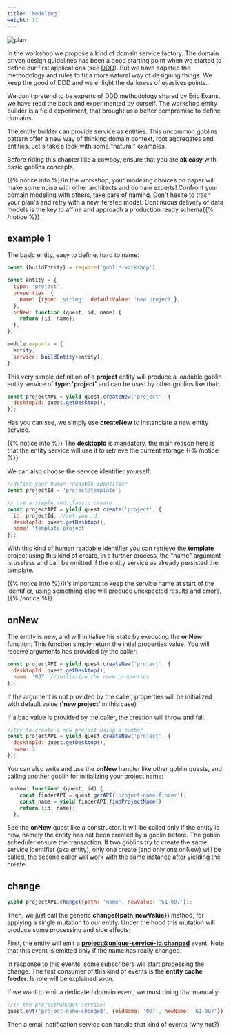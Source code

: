 ```yaml
---
title: 'Modeling'
weight: 11
---
```


![plan](/img/plan.png?width=256px)

In the workshop we propose a kind of domain service factory. The domain driven
design guidelines has been a good starting point when we started to define our
first applications (see [DDD][1]). But we have adpated the methodology and rules
to fit a more natural way of designing things. We keep the good of DDD and we
enlight the darkness of evasives points.

We don't pretend to be experts of DDD methodology shared by Eric Evans, we have
read the book and experimented by ourself. The workshop entity builder is a
field experiment, that brought us a better compromise to define domains.

The entity builder can provide service as entities. This uncommon goblins
pattern offer a new way of thinking domain context, root aggregates and
entities. Let's take a look with some "natural" examples.

Before riding this chapter like a cowboy, ensure that you are **ok easy** with
basic goblins concepts.

{{% notice info %}}In the workshop, your modeling choices on paper will make
some noise with other architects and domain experts! Confront your domain
modeling with others, take care of naming. Don't hesite to trash your plan's and
retry with a new iterated model. Continuous delivery of data models is the key
to affine and approach a production ready schema{{% /notice %}}

## example 1

The basic entity, easy to define, hard to name:

```js
const {buildEntity} = require('goblin-workshop');

const entity = {
  type: 'project',
  properties: {
    name: {type: 'string', defaultValue: 'new project'},
  },
  onNew: function (quest, id, name) {
    return {id, name};
  },
};

module.exports = {
  entity,
  service: buildEntity(entity),
};
```

This very simple definition of a **project** entity will produce a loadable
goblin entity service of **type: 'project'** and can be used by other goblins
like that:

```js
const projectAPI = yield quest.createNew('project', {
  desktopId: quest.getDesktop(),
});
```

Has you can see, we simply use **createNew** to instanciate a new entity
service.

{{% notice info %}} The **desktopId** is mandatory, the main reason here is that
the entity service will use it to retrieve the current storage {{% /notice %}}

We can also choose the service identifier yourself:

```js
//define your human readable identifier
const projectId = 'project@template';

// use a simple and classic create
const projectAPI = yield quest.create('project', {
  id: projectId, //set you id
  desktopId: quest.getDesktop(),
  name: 'template project'
});
```

With this kind of human readable identifier you can retrieve the **template**
project using this kind of create, in a further process, the "name" argument is
useless and can be omitted if the entity service as already persisted the
template.

{{% notice info %}}It's important to keep the service name at start of the
identifier, using something else will produce unexpected results and
errors.{{% /notice %}}

## onNew

The entity is new, and will initialise his state by executing the **onNew:**
function. This function simply return the intial properties value. You will
receive arguments has provided by the caller:

```js
const projectAPI = yield quest.createNew('project', {
  desktopId: quest.getDesktop(),
  name: '007' //initialize the name properties
});
```

If the argument is not provided by the caller, properties will be initialized
with default value (**'new project'** in this case)

If a bad value is provided by the caller, the creation will throw and fail.

```js
//try to create a new project using a number
const projectAPI = yield quest.createNew('project', {
  desktopId: quest.getDesktop(),
  name: 7
});
```

You can also write and use the **onNew** handler like other goblin quests, and
calling another goblin for initializing your project name:

```js
 onNew: function* (quest, id) {
    const finderAPI = quest.getAPI('project-name-finder');
    const name = yield finderAPI.findProjectName();
    return {id, name};
  },
```

See the **onNew** quest like a constructor. It will be called only if the entity
is new, namely the entity has not been created by a goblin before. The goblin
scheduler ensure the transaction. If two goblins try to create the same service
identifier (aka entity), only one create (and only one onNew) will be called,
the second caller will work with the same instance after yielding the create.

## change

```js
yield projectAPI.change({path: 'name', newValue: 'G1-007'});
```

Then, we just call the generic **change({path,newValue})** method, for applying
a single mutation to our entity. Under the hood this mutation will produce some
processing and side effects:

First, the entity will emit a **project@unique-service-id.changed** event. Note
that this event is emitted only if the name has really changed.

In response to this events, some subscribers will start processing the change.
The first consumer of this kind of events is the **entity cache feeder**. Is
role will be explained soon.

If we want to emit a dedicated domain event, we must doing that manually.

```js
//in the projectManager service:
quest.evt('project-name-changed', {oldName: '007', newName: 'G1-007'});
```

Then a email notification service can handle that kind of events (why not?)

[1]:
  https://domainlanguage.com/wp-content/uploads/2016/05/DDD_Reference_2015-03.pdf
